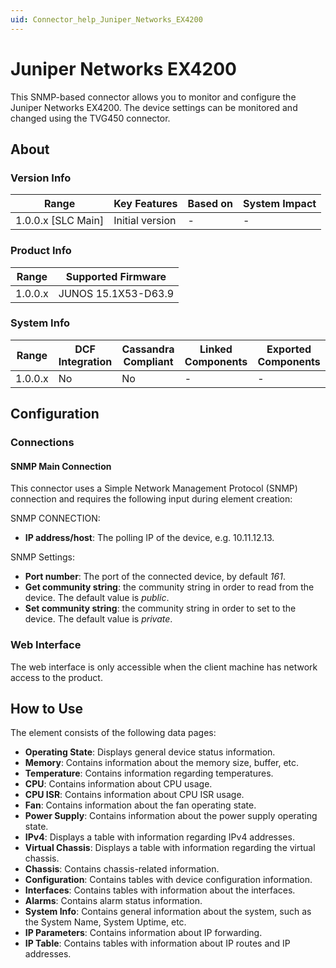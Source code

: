 ```yaml
---
uid: Connector_help_Juniper_Networks_EX4200
---
```


# Juniper Networks EX4200

This SNMP-based connector allows you to monitor and configure the Juniper Networks EX4200. The device settings can be monitored and changed using the TVG450 connector.

## About

### Version Info

| Range                | Key Features     | Based on     | System Impact     |
|----------------------|------------------|--------------|-------------------|
| 1.0.0.x [SLC Main]   | Initial version  | -            | -                 |

### Product Info

| Range     | Supported Firmware     |
|-----------|------------------------|
| 1.0.0.x   | JUNOS 15.1X53-D63.9    |

### System Info

| Range     | DCF Integration     | Cassandra Compliant     | Linked Components     | Exported Components     |
|-----------|---------------------|-------------------------|-----------------------|-------------------------|
| 1.0.0.x   | No                  | No                      | -                     | -                       |

## Configuration

### Connections

#### SNMP Main Connection

This connector uses a Simple Network Management Protocol (SNMP) connection and requires the following input during element creation:

SNMP CONNECTION:

- **IP address/host**: The polling IP of the device, e.g. 10.11.12.13.

SNMP Settings:

- **Port number**: The port of the connected device, by default *161*.
- **Get community string**: the community string in order to read from the device. The default value is *public*.
- **Set community string**: the community string in order to set to the device. The default value is *private*.

### Web Interface

The web interface is only accessible when the client machine has network access to the product.

## How to Use

The element consists of the following data pages:

- **Operating State**: Displays general device status information.
- **Memory**: Contains information about the memory size, buffer, etc.
- **Temperature**: Contains information regarding temperatures.
- **CPU**: Contains information about CPU usage.
- **CPU ISR**: Contains information about CPU ISR usage.
- **Fan**: Contains information about the fan operating state.
- **Power Supply**: Contains information about the power supply operating state.
- **IPv4**: Displays a table with information regarding IPv4 addresses.
- **Virtual Chassis**: Displays a table with information regarding the virtual chassis.
- **Chassis**: Contains chassis-related information.
- **Configuration**: Contains tables with device configuration information.
- **Interfaces**: Contains tables with information about the interfaces.
- **Alarms**: Contains alarm status information.
- **System Info**: Contains general information about the system, such as the System Name, System Uptime, etc.
- **IP Parameters**: Contains information about IP forwarding.
- **IP Table**: Contains tables with information about IP routes and IP addresses.

